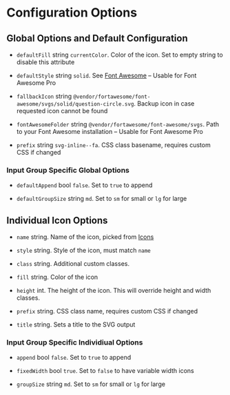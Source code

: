 # Configuration Options

## Global Options and Default Configuration

*   `defaultFill` string `currentColor`. Color of the icon. Set to empty string to disable this attribute

*   `defaultStyle` string `solid`. See [Font Awesome](https://fontawesome.com/how-to-use/on-the-web/referencing-icons/basic-use) – Usable for Font Awesome Pro

*   `fallbackIcon` string `@vendor/fortawesome/font-awesome/svgs/solid/question-circle.svg`. Backup icon in case requested icon cannot be found

*   `fontAwesomeFolder` string `@vendor/fortawesome/font-awesome/svgs`. Path to your Font Awesome installation – Usable for Font Awesome Pro

*   `prefix` string `svg-inline--fa`. CSS class basename, requires custom CSS if changed

### Input Group Specific Global Options

*   `defaultAppend` bool `false`. Set to `true` to append

*   `defaultGroupSize` string `md`. Set to `sm` for small or `lg` for large

## Individual Icon Options

*   `name` string. Name of the icon, picked from [Icons](https://fontawesome.com/icons)

*   `style` string. Style of the icon, must match `name`

*   `class` string. Additional custom classes.

*   `fill` string. Color of the icon

*   `height` int. The height of the icon. This will override height and width classes.

*   `prefix` string. CSS class name, requires custom CSS if changed

*   `title` string. Sets a title to the SVG output

### Input Group Specific Individiual Options

*   `append` bool `false`.  Set to `true` to append

*   `fixedWidth` bool `true`. Set to `false` to have variable width icons

*   `groupSize` string `md`. Set to `sm` for small or `lg` for large

